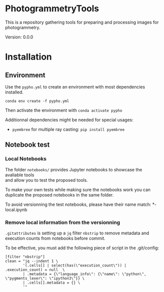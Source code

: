 # PhotogrammetryTools
This is a repository gathering tools for preparing and processing images for photogrammetry.

Version: 0.0.0

# Installation

## Environment

Use the `pypho.yml` to create an environment with most dependencies installed.

	conda env create -f pypho.yml

Then activate the environment with `conda activate pypho`

Additionnal dependencies might be needed for special usages:
- `pyembree` for multiple ray casting: `pip install pyembree`

## Notebook test

### Local Notebooks
The folder `notebooks/` provides Jupyter notebooks to showcase the avaliable tools\
and allow you to test the proposed tools.

To make your own tests while making sure the notebooks work you can duplicate the proposed notebooks in the same folder.

To avoid versionning the test notebooks, please have their name match: *-local.ipynb

### Remove local information from the versionning

`.gitattributes` is setting up a `jq` filter `nbstrip` to remove metadata and execution counts from notebooks before commit.

To be effective, you must add the following piece of script in the .git/config:

	[filter "nbstrip"]
	clean = "jq --indent 1 \
			'(.cells[] | select(has(\"execution_count\")) | .execution_count) = null  \
			| .metadata = {\"language_info\": {\"name\": \"python\", \"pygments_lexer\": \"ipython3\"}} \
			| .cells[].metadata = {} \
			'"
